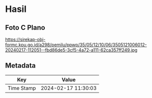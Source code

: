 # Hasil

## Foto C Plano

https://sirekap-obj-formc.kpu.go.id/a298/pemilu/ppwp/35/05/12/10/06/3505121006012-20240217-112051--fbd86de5-3cf5-4a72-a111-62ca357ff249.jpg


## Metadata

| Key        | Value               |
| ---------- | ------------------- |
| Time Stamp | 2024-02-17 11:30:03 |



